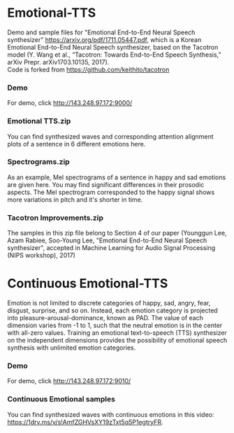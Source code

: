 # Emotional-TTS

Demo and sample files for "Emotional End-to-End Neural Speech synthesizer" https://arxiv.org/pdf/1711.05447.pdf, which is
a Korean Emotional End-to-End Neural Speech synthesizer, based on the Tacotron model (Y. Wang et al., “Tacotron: Towards End-to-End Speech Synthesis,” arXiv Prepr. arXiv1703.10135, 2017).  
Code is forked from https://github.com/keithito/tacotron

### Demo
For demo, click http://143.248.97.172:9000/ 

### Emotional TTS.zip
You can find synthesized waves and corresponding attention alignment plots of a sentence in 6 different emotions here. 

### Spectrograms.zip
As an example, Mel spectrograms of a sentence in happy and sad emotions are given here. You may find significant differences in their prosodic aspects. The Mel spectrogram corresponded to the happy signal shows more variations in pitch and it's shorter in time.  

### Tacotron Improvements.zip
The samples in this zip file belong to Section 4 of our paper (Younggun Lee, Azam Rabiee, Soo-Young Lee, "Emotional End-to-End Neural Speech synthesizer", accepted in Machine Learning for Audio Signal Processing (NIPS workshop), 2017)

# Continuous Emotional-TTS
Emotion is not limited to discrete categories of happy, sad, angry, fear, disgust, surprise, and so on. Instead, each emotion category is projected into pleasure-arousal-dominance, known as PAD. The value of each dimension varies from -1 to 1, such that the neutral emotion is in the center with all-zero values. Training an emotional text-to-speech (TTS) synthesizer on the independent dimensions provides the possibility of emotional speech synthesis with unlimited emotion categories. 

### Demo
For demo, click http://143.248.97.172:9010/ 

### Continuous Emotional samples
You can find synthesized waves with continuous emotions in this video: https://1drv.ms/v/s!AmfZGHVsXY19zTxt5q5P1egtryFR. 
